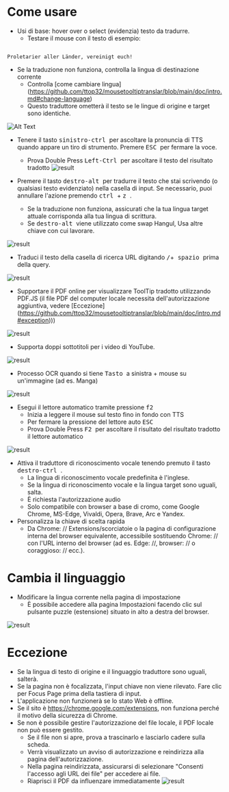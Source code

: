 # Come usare


- Usi di base: hover over o select (evidenzia) testo da tradurre.
  - Testare il mouse con il testo di esempio:
```console

Proletarier aller Länder, vereinigt euch!

```

  - Se la traduzione non funziona, controlla la lingua di destinazione corrente
    - Controlla [come cambiare lingua] (https://github.com/ttop32/mousetooltiptranslar/blob/main/doc/intro.md#change-language)
    - Questo traduttore ometterà il testo se le lingue di origine e target sono identiche.


![Alt Text](/doc/reagre.gif)



- Tenere il tasto <kbd> sinistro-ctrl </kbd> per ascoltare la pronuncia di TTS quando appare un tiro di strumento. Premere <kbd> ESC </kbd> per fermare la voce.
  - Prova Double Press <kbd> Left-Ctrl </kbd> per ascoltare il testo del risultato tradotto
![result](/doc/20.gif)



- Premere il tasto <kbd> destro-alt </kbd> per tradurre il testo che stai scrivendo (o qualsiasi testo evidenziato) nella casella di input. Se necessario, puoi annullare l'azione premendo <kbd> ctrl </kbd> + <kbd> z </kbd>.
  - Se la traduzione non funziona, assicurati che la tua lingua target attuale corrisponda alla tua lingua di scrittura.
  - Se <kbd> destro-alt </kbd> viene utilizzato come swap Hangul,
Usa altre chiave con cui lavorare.


![result](/doc/11.gif)



- Traduci il testo della casella di ricerca URL digitando <kbd>/</kbd>+<kbd> spazio </kbd> prima della query.


![result](/doc/21.gif)



- Supportare il PDF online per visualizzare ToolTip tradotto utilizzando PDF.JS (il file PDF del computer locale necessita dell'autorizzazione aggiuntiva, vedere [Eccezione] (https://github.com/ttop32/mousetooltiptranslar/blob/main/doc/intro.md#exception)))


![result](/doc/12.gif)



- Supporta doppi sottotitoli per i video di YouTube.


![result](/doc/16.gif)



- Processo OCR quando si tiene <kbd> Tasto </kbd> a sinistra + mouse su un'immagine (ad es. Manga)


![result](/doc/15.gif)



- Esegui il lettore automatico tramite pressione <kbd> f2 </kbd>
  - Inizia a leggere il mouse sul testo fino in fondo con TTS
  - Per fermare la pressione del lettore auto <kbd> ESC </kbd>
  - Prova Double Press <kbd> F2 </kbd> per ascoltare il risultato del risultato tradotto il lettore automatico


![result](/doc/30.gif)



- Attiva il traduttore di riconoscimento vocale tenendo premuto il tasto <kbd> destro-ctrl </kbd>.
  - La lingua di riconoscimento vocale predefinita è l'inglese.
  - Se la lingua di riconoscimento vocale e la lingua target sono uguali, salta.
  - È richiesta l'autorizzazione audio
  - Solo compatibile con browser a base di cromo, come Google Chrome, MS-Edge, Vivaldi, Opera, Brave, Arc e Yandex.
- Personalizza la chiave di scelta rapida
  - Da Chrome: // Extensions/scorciatoie o la pagina di configurazione interna del browser equivalente, accessibile sostituendo Chrome: // con l'URL interno del browser (ad es. Edge: //, browser: // o coraggioso: // ecc.).
# Cambia il linguaggio
- Modificare la lingua corrente nella pagina di impostazione
  - È possibile accedere alla pagina Impostazioni facendo clic sul pulsante puzzle (estensione) situato in alto a destra del browser.


![result](/doc/14.gif)





# Eccezione


- Se la lingua di testo di origine e il linguaggio traduttore sono uguali, salterà.
- Se la pagina non è focalizzata, l'input chiave non viene rilevato.
Fare clic per Focus Page prima della tastiera di input.
- L'applicazione non funzionerà se lo stato Web è offline.
- Se il sito è <https://chrome.google.com/extensions>, non funziona perché il motivo della sicurezza di Chrome.
- Se non è possibile gestire l'autorizzazione del file locale, il PDF locale non può essere gestito.
  - Se il file non si apre, prova a trascinarlo e lasciarlo cadere sulla scheda.
  - Verrà visualizzato un avviso di autorizzazione e reindirizza alla pagina dell'autorizzazione.
  - Nella pagina reindirizzata, assicurarsi di selezionare "Consenti l'accesso agli URL dei file" per accedere ai file.
  - Riaprisci il PDF da influenzare immediatamente
![result](/doc/10.gif)

